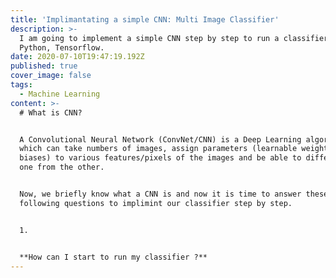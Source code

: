 ```yaml
---
title: 'Implimantating a simple CNN: Multi Image Classifier'
description: >-
  I am going to implement a simple CNN step by step to run a classifier using
  Python, Tensorflow.
date: 2020-07-10T19:47:19.192Z
published: true
cover_image: false
tags:
  - Machine Learning
content: >-
  # What is CNN?


  A Convolutional Neural Network (ConvNet/CNN) is a Deep Learning algorithm
  which can take numbers of images, assign parameters (learnable weights and
  biases) to various features/pixels of the images and be able to differentiate
  one from the other. 


  Now, we briefly know what a CNN is and now it is time to answer these
  following questions to implimint our classifier step by step.


  1.  


  **How can I start to run my classifier ?**
---
```


